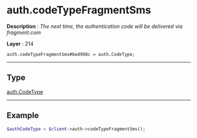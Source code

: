 # auth.codeTypeFragmentSms

**Description** : *The next time, the authentication code will be delivered via fragment\.com*

**Layer** : 214

```tl
auth.codeTypeFragmentSms#6ed998c = auth.CodeType;
```

---

## Type

[auth.CodeType](type/auth.CodeType)

---

## Example

```php
$authCodeType = $client->auth->codeTypeFragmentSms();
```